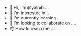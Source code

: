 - 👋 Hi, I’m @yalrob ...
- 👀 I’m interested in ..
- 🌱 I’m currently learning .
- 💞️ I’m looking to collaborate on ....
- 📫 How to reach me ....

<!---
yalrob/yalrob is a ✨ special ✨ repository because its `README.md` (this file) appears on your GitHub profile.
You can click the Preview link to take a look at your changes.
--->
